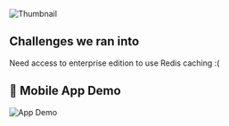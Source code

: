 ![Thumbnail](https://github.com/ebtesam25/redisafe/blob/main/redisafethumbnail.png?raw=true)
## Challenges we ran into
Need access to enterprise edition to use Redis caching :(
## 📱 Mobile App Demo
![App Demo](https://github.com/ebtesam25/redisafe/blob/main/redisafeapp.gif?raw=true)
